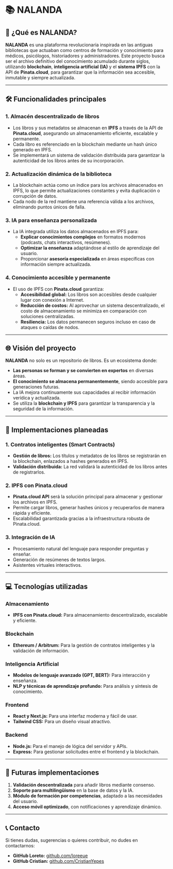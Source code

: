 # 📚 NALANDA

## 🚀 ¿Qué es NALANDA?
**NALANDA** es una plataforma revolucionaria inspirada en las antiguas bibliotecas que actuaban como centros de formación y conocimiento para médicos, psicólogos, historiadores y administradores. Este proyecto busca ser el archivo definitivo del conocimiento acumulado durante siglos, utilizando **blockchain**, **inteligencia artificial (IA)** y el **sistema IPFS** con la API de **Pinata.cloud**, para garantizar que la información sea accesible, inmutable y siempre actualizada.

---

## 🛠️ Funcionalidades principales

### 1. **Almacén descentralizado de libros**
- Los libros y sus metadatos se almacenan en **IPFS** a través de la API de **Pinata.cloud**, asegurando un almacenamiento eficiente, escalable y permanente.
- Cada libro es referenciado en la blockchain mediante un hash único generado en IPFS.
- Se implementará un sistema de validación distribuida para garantizar la autenticidad de los libros antes de su incorporación.

### 2. **Actualización dinámica de la biblioteca**
- La blockchain actúa como un índice para los archivos almacenados en IPFS, lo que permite actualizaciones constantes y evita duplicación o corrupción de datos.
- Cada nodo de la red mantiene una referencia válida a los archivos, eliminando puntos únicos de falla.

### 3. **IA para enseñanza personalizada**
- La IA integrada utiliza los datos almacenados en IPFS para:
  - **Explicar conocimientos complejos** en formatos modernos (podcasts, chats interactivos, resúmenes).
  - **Optimizar la enseñanza** adaptándose al estilo de aprendizaje del usuario.
  - Proporcionar **asesoría especializada** en áreas específicas con información siempre actualizada.

### 4. **Conocimiento accesible y permanente**
- El uso de IPFS con **Pinata.cloud** garantiza:
  - **Accesibilidad global:** Los libros son accesibles desde cualquier lugar con conexión a Internet.
  - **Reducción de costos:** Al aprovechar un sistema descentralizado, el costo de almacenamiento se minimiza en comparación con soluciones centralizadas.
  - **Resiliencia:** Los datos permanecen seguros incluso en caso de ataques o caídas de nodos.

---

## 🌐 Visión del proyecto

**NALANDA** no solo es un repositorio de libros. Es un ecosistema donde:
- **Las personas se forman y se convierten en expertos** en diversas áreas.
- **El conocimiento se almacena permanentemente**, siendo accesible para generaciones futuras.
- La IA mejora continuamente sus capacidades al recibir información verídica y actualizada.
- Se utiliza la **blockchain y IPFS** para garantizar la transparencia y la seguridad de la información.

---

## 🧠 Implementaciones planeadas

### 1. **Contratos inteligentes (Smart Contracts)**
- **Gestión de libros:** Los títulos y metadatos de los libros se registrarán en la blockchain, enlazados a hashes generados en IPFS.
- **Validación distribuida:** La red validará la autenticidad de los libros antes de registrarlos.

### 2. **IPFS con Pinata.cloud**
- **Pinata.cloud API** será la solución principal para almacenar y gestionar los archivos en IPFS.
- Permite cargar libros, generar hashes únicos y recuperarlos de manera rápida y eficiente.
- Escalabilidad garantizada gracias a la infraestructura robusta de Pinata.cloud.

### 3. **Integración de IA**
- Procesamiento natural del lenguaje para responder preguntas y enseñar.
- Generación de resúmenes de textos largos.
- Asistentes virtuales interactivos.

---

## 💻 Tecnologías utilizadas

### Almacenamiento
- **IPFS con Pinata.cloud:** Para almacenamiento descentralizado, escalable y eficiente.

### Blockchain
- **Ethereum / Arbitrum:** Para la gestión de contratos inteligentes y la validación de información.

### Inteligencia Artificial
- **Modelos de lenguaje avanzado (GPT, BERT):** Para interacción y enseñanza.
- **NLP y técnicas de aprendizaje profundo:** Para análisis y síntesis de conocimiento.

### Frontend
- **React y Next.js:** Para una interfaz moderna y fácil de usar.
- **Tailwind CSS:** Para un diseño visual atractivo.

### Backend
- **Node.js:** Para el manejo de lógica del servidor y APIs.
- **Express:** Para gestionar solicitudes entre el frontend y la blockchain.

---

## 🌟 Futuras implementaciones
1. **Validación descentralizada** para añadir libros mediante consenso.
2. **Soporte para multilingüismo** en la base de datos y la IA.
3. **Módulo de formación por competencias**, adaptado a las necesidades del usuario.
4. **Acceso móvil optimizado**, con notificaciones y aprendizaje dinámico.

---

## 📞 Contacto
Si tienes dudas, sugerencias o quieres contribuir, no dudes en contactarnos:
- **GitHub Loreto:** [github.com/loreeue](https://github.com/loreeue)
- **GitHub Cristian:** [github.com/CristianYepes](https://github.com/CristianYepes)
